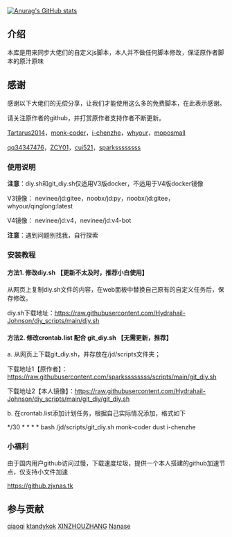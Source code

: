  [![Anurag's GitHub stats](https://github-readme-stats.vercel.app/api?username=Hydrahail-Johnson&show_icons=true)](https://github.com/anuraghazra/github-readme-stats)

## 介绍
本库是用来同步大佬们的自定义js脚本，本人并不做任何脚本修改，保证原作者脚本的原汁原味  

##  感谢

感谢以下大佬们的无偿分享，让我们才能使用这么多的免费脚本，在此表示感谢。

请关注原作者的github，并打赏原作者支持作者不断更新。

[Tartarus2014](https://github.com/Tartarus2014/)，[monk-coder](https://github.com/monk-coder/)，[i-chenzhe](https://github.com/monk-coder/dust/tree/dust/i-chenzhe/)，[whyour](https://github.com/whyour/)，[moposmall](https://github.com/moposmall/)

[qq34347476](https://github.com/qq34347476/)，[ZCY01](https://github.com/ZCY01/)，[cui521](https://github.com/cui521/)，[sparkssssssss](https://github.com/sparkssssssss/)

### 使用说明

**注意**：diy.sh和git_diy.sh仅适用V3版docker，不适用于V4版docker镜像  

V3镜像：
nevinee/jd:gitee，noobx/jd:py，noobx/jd:gitee，whyour/qinglong:latest  

V4镜像：
nevinee/jd:v4，nevinee/jd:v4-bot

**注意**：遇到问题别找我，自行探索

### 安装教程
#### 方法1. 修改diy.sh 【更新不太及时，推荐小白使用】
从网页上复制diy.sh文件的内容，在web面板中替换自己原有的自定义任务后，保存修改。

diy.sh下载地址：https://raw.githubusercontent.com/Hydrahail-Johnson/diy_scripts/main/diy.sh

#### 方法2. 修改crontab.list 配合 git_diy.sh 【无需更新，推荐】
a. 从网页上下载git_diy.sh，并存放在/jd/scripts文件夹；

下载地址1【原作者】：https://raw.githubusercontent.com/sparkssssssss/scripts/main/git_diy.sh

下载地址2【本人镜像】：https://raw.githubusercontent.com/Hydrahail-Johnson/diy_scripts/main/git_diy/git_diy.sh 

b. 在crontab.list添加计划任务，根据自己实际情况添加，格式如下

*/30 * * * *  bash /jd/scripts/git_diy.sh monk-coder dust i-chenzhe

### 小福利
由于国内用户github访问过慢，下载速度垃圾，提供一个本人搭建的github加速节点，仅支持小文件加速  

https://github.zjxnas.tk

## 参与贡献

[qiaoqi](https://github.com/qiao112)
[ktandykok](https://github.com/ktandykok)
[XINZHOUZHANG](https://github.com/XINZHOUZHANG)
[Nanase](https://github.com/jsyzdej)
